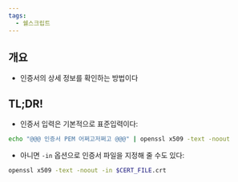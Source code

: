 ```yaml
---
tags:
  - 쉘스크립트
---
```

## 개요

- 인증서의 상세 정보를 확인하는 방법이다

## TL;DR!

- 인증서 입력은 기본적으로 표준입력이다:

```bash
echo "@@@ 인증서 PEM 어쩌고저쩌고 @@@" | openssl x509 -text -noout
```

- 아니면 `-in` 옵션으로 인증서 파일을 지정해 줄 수도 있다:

```bash
openssl x509 -text -noout -in $CERT_FILE.crt
```